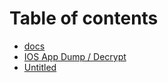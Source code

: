 # Table of contents

* [docs](README.md)
* [IOS App Dump / Decrypt](ios-app-dump-decrypt.md)
* [Untitled](untitled.md)


